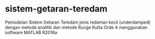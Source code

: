 # sistem-getaran-teredam
Pemodelan Sistem Getaran Teredam jenis redaman kecil (underdamped) dengan metode analitik dan metode Runge Kutta Orde 4 menggunakan software MATLAB R2016a

